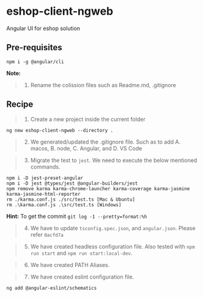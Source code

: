 # eshop-client-ngweb
Angular UI for eshop solution

## Pre-requisites
```
npm i -g @angular/cli
```

**Note:**
> 1. Rename the colission files such as Readme.md, .gitignore

## Recipe

> 1. Create a new project inside the current folder
```
ng new eshop-client-ngweb --directory .
```

> 2. We generated/updated the .gitignore file. Such as to add A. macos, B. node, C. Angular, and D. VS Code

> 3. Migrate the test to `jest`. We need to execute the below mentioned commands.
```
npm i -D jest-preset-angular
npm i -D jest @types/jest @angular-builders/jest
npm remove karma karma-chrome-launcher karma-coverage karma-jasmine karma-jasmine-html-reporter
rm ./karma.conf.js ./src/test.ts [Mac & Ubuntu]
rm .\karma.conf.js .\src/test.ts [Windows]
```

**Hint:** To get the commit `git log -1 --pretty=format:%h`
> 4. We have to update `tsconfig.spec.json`, and `angular.json`. Please refer `0acfd7a`

> 5. We have created headless configuration file. Also tested with `npm run start` and `npm run start:local-dev`.

> 6. We have created PATH Aliases.

> 7. We have created eslint configuration file.

```
ng add @angular-eslint/schematics
```